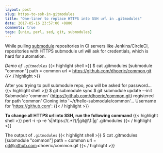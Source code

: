 ```yaml
---
layout: post
slug: https-to-ssh-in-gitmodules
title: "One-liner to replace HTTPS into SSH url in .gitmodules"
date: 2017-05-16 23:57:00 +0800
comments: true
tags: [unix, perl, sed, git, submodules]
---
```

While pulling [submodule](https://git-scm.com/docs/git-submodule) repositories in CI servers like Jenkins/CircleCI, repositories with HTTPS submodule url will ask for credentials, which is hard for automation.

_Demo of `.gitmodules`_
{{< highlight shell >}}
$ cat .gitmodules
[submodule "common"]
    path = common
    url = https://github.com/dhoeric/common.git
{{< / highlight >}}

After you trying to pull submodule repo, you will be asked for password...
{{< highlight shell >}}
$ git submodule sync
$ git submodule update --init
Submodule 'common' (https://github.com/dhoeric/common.git) registered for path 'common'
Cloning into '~/r/hello-submodule/common'...
Username for 'https://github.com':
{{< / highlight >}}

**To change all HTTPS url into SSH, run the following command**
{{< highlight shell >}}
perl -i -p -e 's|https://(.*?)/|git@\1:|g' .gitmodules
{{< / highlight >}}


The output of `.gitmodules`
{{< highlight shell >}}
$ cat .gitmodules
[submodule "common"]
    path = common
    url = git@github.com:dhoeric/common.git
{{< / highlight >}}
